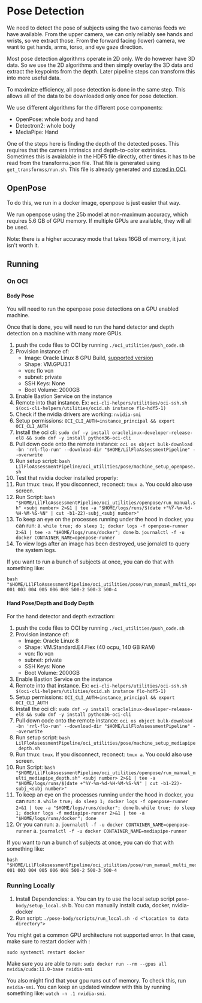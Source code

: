 # Pose Detection

We need to detect the pose of subjects using the two cameras feeds
we have available. From the upper camera, we can only reliably see
hands and wrists, so we extract those. From the forward facing (lower)
camera, we want to get hands, arms, torso, and eye gaze direction.

Most pose detection algorithms operate in 2D only. We do however
have 3D data. So we use the 2D algorithms and then simply overlay
the 3D data and extract the keypoints from the depth. Later pipeline
steps can transform this into more useful data.

To maximize efficiency, all pose detection is done in the same step.
This allows all of the data to be downloaded only once for pose detection.

We use different algorithms for the different pose components:

*   OpenPose: whole body and hand
*   Detectron2: whole body
*   MediaPipe: Hand

One of the steps here is finding the depth of the detected poses.
This requires that the camera intrinsics and depth-to-color extrinsics.
Sometimes this is avaialable in the HDF5 file directly, other times
it has to be read from the transforms.json file. That file is generated
using `get_transformss/run.sh`. This file is already generated and [stored
in OCI](https://cloud.oracle.com/object-storage/buckets/idtxkczoknc2/rrl-flo-transforms/objects?region=us-ashburn-1).

## OpenPose

To do this, we run in a docker image, openpose is just easier that way.

We run openpose using the 25b model at non-maximum accuracy,
which requires 5.6 GB of GPU memory.
If multiple GPUs are available, they will all be used.

Note: there is a higher accuracy mode that takes 16GB of memory,
it just isn't worth it.

## Running

### On OCI

#### Body Pose

You will need to run the openpose pose detections on a GPU enabled machine.

Once that is done, you will need to run the hand detector and depth detection on a machine
with many more GPUs.

1.  push the code files to OCI by running `./oci_utilities/push_code.sh`
2.  Provision instance of:
    *   Image: Oracle Linux 8 GPU Build, [supported version](https://nvidia.github.io/nvidia-docker/)
    *   Shape: VM.GPU3.1
    *   vcn: flo vcn
    *   subnet: private
    *   SSH Keys: None
    *   Boot Volume: 2000GB
3.  Enable Bastion Service on the instance
4.  Remote into that instance. Ex:
    `oci-cli-helpers/utilities/oci-ssh.sh $(oci-cli-helpers/utilities/ocid.sh instance flo-hdf5-1)`
5.  Check if the nvidia drivers are working: `nvidia-smi`
6.  Setup permissions: `OCI_CLI_AUTH=instance_principal && export OCI_CLI_AUTH`
7.  Install the oci cli: `sudo dnf -y install oraclelinux-developer-release-el8 && sudo dnf -y install python36-oci-cli`
8.  Pull down code onto the remote instance:
    `oci os object bulk-download -bn 'rrl-flo-run' --download-dir "$HOME/LilFloAssessmentPipeline" --overwrite`
9.  Run setup script: `bash LilFloAssessmentPipeline/oci_utilities/pose/machine_setup_openpose.sh`
10. Test that nvidia docker installed properly:
11. Run tmux: `tmux`. If you disconnect, reconect: `tmux a`. You could also use screen.
12. Run Script: `bash "$HOME/LilFloAssessmentPipeline/oci_utilities/openpose/run_manual.sh" <subj number> 2>&1 | tee -a "$HOME/logs/runs/$(date +"%Y-%m-%d-%H-%M-%S-%N" | cut -b1-22)-subj_<subj number>"`
13. To keep an eye on the processes running under the hood in docker, you can run:
    a. `while true; do sleep 1; docker logs -f openpose-runner 2>&1 | tee -a "$HOME/logs/runs/docker"; done`
    b. `journalctl -f -u docker CONTAINER_NAME=openpose-runner`
14. To view logs after an image has been destroyed, use jornalctl to query the system logs.

If you want to run a bunch of subjects at once, you can do that with something like:

```{bash}
bash "$HOME/LilFloAssessmentPipeline/oci_utilities/pose/run_manual_multi_openpose.sh" 001 003 004 005 006 008 500-2 500-3 500-4
```

#### Hand Pose/Depth and Body Depth

For the hand detector and depth extraction:

1.  push the code files to OCI by running `./oci_utilities/push_code.sh`
2.  Provision instance of:
    *   Image: Oracle Linux 8
    *   Shape: VM.Standard.E4.Flex (40 ocpu, 140 GB RAM)
    *   vcn: flo vcn
    *   subnet: private
    *   SSH Keys: None
    *   Boot Volume: 2000GB
3.  Enable Bastion Service on the instance
4.  Remote into that instance. Ex:
    `oci-cli-helpers/utilities/oci-ssh.sh $(oci-cli-helpers/utilities/ocid.sh instance flo-hdf5-1)`
5.  Setup permissions: `OCI_CLI_AUTH=instance_principal && export OCI_CLI_AUTH`
6.  Install the oci cli: `sudo dnf -y install oraclelinux-developer-release-el8 && sudo dnf -y install python36-oci-cli`
7.  Pull down code onto the remote instance:
    `oci os object bulk-download -bn 'rrl-flo-run' --download-dir "$HOME/LilFloAssessmentPipeline" --overwrite`
8.  Run setup script: `bash LilFloAssessmentPipeline/oci_utilities/pose/machine_setup_mediapipe_depth.sh`
9.  Run tmux: `tmux`. If you disconnect, reconect: `tmux a`. You could also use screen.
10. Run Script: `bash "$HOME/LilFloAssessmentPipeline/oci_utilities/openpose/run_manual_multi_mediapipe_depth.sh" <subj number> 2>&1 | tee -a "$HOME/logs/runs/$(date +"%Y-%m-%d-%H-%M-%S-%N" | cut -b1-22)-subj_<subj number>"`
11. To keep an eye on the processes running under the hood in docker, you can run:
    a. `while true; do sleep 1; docker logs -f openpose-runner 2>&1 | tee -a "$HOME/logs/runs/docker"; done`
    b. `while true; do sleep 1; docker logs -f mediapipe-runner 2>&1 | tee -a "$HOME/logs/runs/docker"; done`
12. Or you can run:
    a. `journalctl -f -u docker CONTAINER_NAME=openpose-runner`
    a. `journalctl -f -u docker CONTAINER_NAME=mediapipe-runner`

If you want to run a bunch of subjects at once, you can do that with something like:

```{bash}
bash "$HOME/LilFloAssessmentPipeline/oci_utilities/pose/run_manual_multi_mediapipe_depth.sh" 001 003 004 005 006 008 500-2 500-3 500-4
```

### Running Locally

1.  Install Dependencies:
    a. You can try to use the local setup script `pose-body/setup_local.sh`
    b. You can manually install: cuda, docker, nvidia-docker
2.  Run script: `./pose-body/scripts/run_local.sh -d <"Location to data directory">`

You might get a common GPU architecture not supported error. In that case, make sure to restart docker with :

`sudo systemctl restart docker`

Make sure you are able to run:
`sudo docker run --rm --gpus all nvidia/cuda:11.0-base nvidia-smi`

You also might find that your gpu runs out of memory. To check this,
run `nvidia-smi`. You can keep an updated window with this by running
something like: `watch -n .1 nvidia-smi`.
